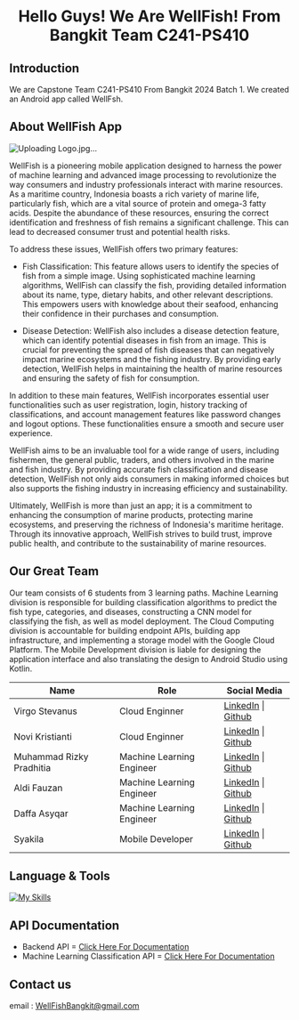 <h1 align="center">Hello Guys! We Are WellFish! From Bangkit Team C241-PS410</h1>

## Introduction
We are Capstone Team C241-PS410 From Bangkit 2024 Batch 1. We created an Android app called WellFsh.

## About WellFish App
![Uploading Logo.jpg…]()

WellFish is a pioneering mobile application designed to harness the power of machine learning and advanced image processing to revolutionize the way consumers and industry professionals interact with marine resources. As a maritime country, Indonesia boasts a rich variety of marine life, particularly fish, which are a vital source of protein and omega-3 fatty acids. Despite the abundance of these resources, ensuring the correct identification and freshness of fish remains a significant challenge. This can lead to decreased consumer trust and potential health risks.

To address these issues, WellFish offers two primary features:

- Fish Classification: This feature allows users to identify the species of fish from a simple image. Using sophisticated machine learning algorithms, WellFish can classify the fish, providing detailed information about its name, type, dietary habits, and other relevant descriptions. This empowers users with knowledge about their seafood, enhancing their confidence in their purchases and consumption.

- Disease Detection: WellFish also includes a disease detection feature, which can identify potential diseases in fish from an image. This is crucial for preventing the spread of fish diseases that can negatively impact marine ecosystems and the fishing industry. By providing early detection, WellFish helps in maintaining the health of marine resources and ensuring the safety of fish for consumption.

In addition to these main features, WellFish incorporates essential user functionalities such as user registration, login, history tracking of classifications, and account management features like password changes and logout options. These functionalities ensure a smooth and secure user experience.

WellFish aims to be an invaluable tool for a wide range of users, including fishermen, the general public, traders, and others involved in the marine and fish industry. By providing accurate fish classification and disease detection, WellFish not only aids consumers in making informed choices but also supports the fishing industry in increasing efficiency and sustainability.

Ultimately, WellFish is more than just an app; it is a commitment to enhancing the consumption of marine products, protecting marine ecosystems, and preserving the richness of Indonesia's maritime heritage. Through its innovative approach, WellFish strives to build trust, improve public health, and contribute to the sustainability of marine resources.

## Our Great Team
Our team consists of 6 students from 3 learning paths. Machine Learning division is responsible for building classification algorithms to predict the fish type, categories, and diseases, constructing a CNN model for classifying the fish, as well as model deployment. The Cloud Computing division is accountable for building endpoint APIs, building app infrastructure, and implementing a storage model with the Google Cloud Platform. The Mobile Development division is liable for designing the application interface and also translating the design to Android Studio using Kotlin.

| Name | Role | Social Media |
| ---- | ---- | ------------ |
| Virgo Stevanus | Cloud Enginner | <a href="https://www.linkedin.com/in/virgo-stevanus-b414b3223/">LinkedIn</a> \| <a href="https://github.com/Virgo-SSS">Github</a> |
| Novi Kristianti | Cloud Enginner | <a href="https://www.linkedin.com/in/novi-kristianti/">LinkedIn</a> \| <a href="https://github.com/kristinaovi">Github</a> |
| Muhammad Rizky Pradhitia | Machine Learning Engineer | <a href="https://www.linkedin.com/in/rizkypradhitia/">LinkedIn</a> \| <a href="https://github.com/RizkyPradhitia">Github</a> |
| Aldi Fauzan | Machine Learning Engineer | <a href="https://www.linkedin.com/in/aldifauzan/">LinkedIn</a> \| <a href="https://github.com/aaldifauzan">Github</a> |
| Daffa Asyqar | Machine Learning Engineer | <a href="http://www.linkedin.com/in/daffasyqarrr">LinkedIn</a> \| <a href="https://github.com/khalishekahmad">Github</a> |
| Syakila | Mobile Developer | <a href="https://www.linkedin.com/in/syakila-b763b7183/">LinkedIn</a> \| <a href="www.linkedin.com/in/virgo-stevanus-b414b3223">Github</a> |

## Language & Tools
[![My Skills](https://skillicons.dev/icons?i=nodejs,laravel,kotlin,mysql,gcp,tensorflow,pytorch)](https://skillicons.dev)

## API Documentation
- Backend API = <a href="https://documenter.getpostman.com/view/19448005/2sA3XMhNgf">Click Here For Documentation</a>
- Machine Learning Classification API = <a href="https://documenter.getpostman.com/view/19448005/2sA3XPBhJE">Click Here For Documentation</a>

## Contact us
email : WellFishBangkit@gmail.com
